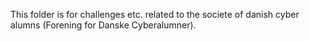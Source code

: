 This folder is for challenges etc. related to the societe of danish cyber alumns (Forening for Danske Cyberalumner).
